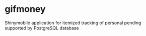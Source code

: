 # gifmoney
Shinymobile application for itemized tracking of personal pending supported by PostgreSQL database
